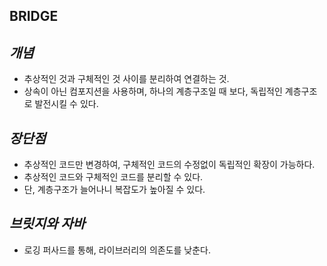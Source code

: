 **BRIDGE**
-

*개념*
-
- 추상적인 것과 구체적인 것 사이를 분리하여 연결하는 것.
- 상속이 아닌 컴포지션을 사용하며, 하나의 계층구조일 때 보다, 독립적인 계층구조로 발전시킬 수 있다.

*장단점*
-
- 추상적인 코드만 변경하여, 구체적인 코드의 수정없이 독립적인 확장이 가능하다.
- 추상적인 코드와 구체적인 코드를 분리할 수 있다.
- 단, 계층구조가 늘어나니 복잡도가 높아질 수 있다.

*브릿지와 자바*
-
- 로깅 퍼사드를 통해, 라이브러리의 의존도를 낮춘다.